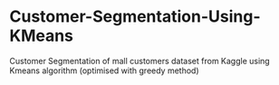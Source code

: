 # Customer-Segmentation-Using-KMeans
Customer Segmentation of mall customers dataset from Kaggle using Kmeans algorithm (optimised with greedy method)
